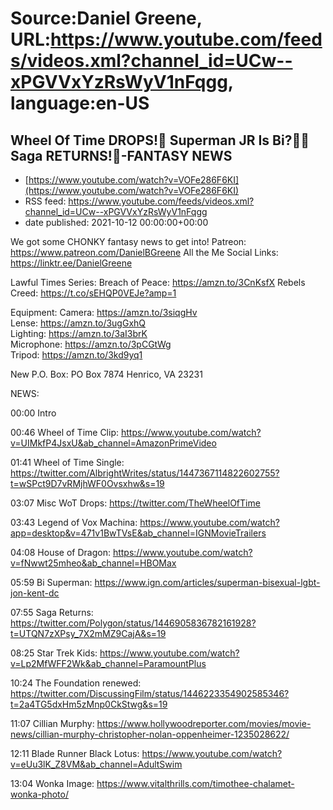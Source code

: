 # Source:Daniel Greene, URL:https://www.youtube.com/feeds/videos.xml?channel_id=UCw--xPGVVxYzRsWyV1nFqgg, language:en-US

## Wheel Of Time DROPS!🍿 Superman JR Is Bi?🏳️‍🌈 Saga RETURNS!👋-FANTASY NEWS
 - [https://www.youtube.com/watch?v=VOFe286F6KI](https://www.youtube.com/watch?v=VOFe286F6KI)
 - RSS feed: https://www.youtube.com/feeds/videos.xml?channel_id=UCw--xPGVVxYzRsWyV1nFqgg
 - date published: 2021-10-12 00:00:00+00:00

We got some CHONKY fantasy news to get into! 
Patreon: https://www.patreon.com/DanielBGreene 
All the Me Social Links: https://linktr.ee/DanielGreene

Lawful Times Series: 
Breach of Peace: https://amzn.to/3CnKsfX
Rebels Creed: https://t.co/sEHQP0VEJe?amp=1

Equipment: 
Camera: https://amzn.to/3siqgHv  
Lense: https://amzn.to/3ugGxhQ  
Lighting: https://amzn.to/3aI3brK  
Microphone: https://amzn.to/3pCGtWg  
Tripod: https://amzn.to/3kd9yq1  

New P.O. Box: PO Box 7874 Henrico, VA 23231

NEWS:

00:00 Intro

00:46 Wheel of Time Clip: https://www.youtube.com/watch?v=UIMkfP4JsxU&ab_channel=AmazonPrimeVideo 

01:41 Wheel of Time Single: https://twitter.com/AlbrightWrites/status/1447367114822602755?t=wSPct9D7vRMjhWF0Ovsxhw&s=19 

03:07 Misc WoT Drops: https://twitter.com/TheWheelOfTime

03:43 Legend of Vox Machina: https://www.youtube.com/watch?app=desktop&v=471v1BwTVsE&ab_channel=IGNMovieTrailers 

04:08 House of Dragon: https://www.youtube.com/watch?v=fNwwt25mheo&ab_channel=HBOMax

05:59 Bi Superman: https://www.ign.com/articles/superman-bisexual-lgbt-jon-kent-dc  

07:55 Saga Returns: https://twitter.com/Polygon/status/1446905836782161928?t=UTQN7zXPsy_7X2mMZ9CajA&s=19 

08:25 Star Trek Kids: https://www.youtube.com/watch?v=Lp2MfWFF2Wk&ab_channel=ParamountPlus 

10:24 The Foundation renewed: https://twitter.com/DiscussingFilm/status/1446223354902585346?t=2a4TG5dxHm5zMnp0CkStwg&s=19 

11:07 Cillian Murphy: https://www.hollywoodreporter.com/movies/movie-news/cillian-murphy-christopher-nolan-oppenheimer-1235028622/ 

12:11 Blade Runner Black Lotus: https://www.youtube.com/watch?v=eUu3lK_Z8VM&ab_channel=AdultSwim 

13:04 Wonka Image: https://www.vitalthrills.com/timothee-chalamet-wonka-photo/

